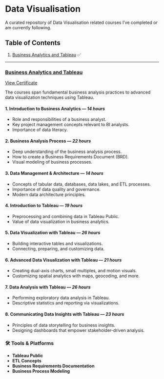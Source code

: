 # Data Visualisation
A curated repository of Data Visualisation related courses I’ve completed or am currently following.

## Table of Contents
1. [Business Analytics and Tableau](#business-analytics-and-tableau) ✅

---

### [Business Analytics and Tableau](https://www.coursera.org/professional-certificates/tableau-business-intelligence-analyst)

[View Certificate](https://coursera.org/share/8e4a8cabc82db6b1b0037c2b4436b0cd)

The courses span fundamental business analysis practices to advanced data visualization techniques using Tableau.

#### 1. **Introduction to Business Analytics** — *14 hours*
  - Role and responsibilities of a business analyst.
  - Key project management concepts relevant to BI analysts.
  - Importance of data literacy.

#### 2. **Business Analysis Process** — *22 hours*
  - Deep understanding of the business analysis process.
  - How to create a Business Requirements Document (BRD).
  - Visual modeling of business processes.

#### 3. **Data Management & Architecture** — *14 hours*
  - Concepts of tabular data, databases, data lakes, and ETL processes.
  - Importance of data quality and governance.
  - Modern data architecture principles.

#### 4. **Introduction to Tableau** — *19 hours*
  - Preprocessing and combining data in Tableau Public.
  - Value of data visualization in business analytics.

#### 5. **Data Visualization with Tableau** — *26 hours*
  - Building interactive tables and visualizations.
  - Connecting, preparing, and customizing data.

#### 6. **Advanced Data Visualization with Tableau** — *21 hours*
  - Creating dual-axis charts, small multiples, and motion visuals.
  - Customizing spatial analytics with maps, geocoding, and more.

#### 7. **Data Analysis with Tableau** — *26 hours*
  - Performing exploratory data analysis in Tableau.
  - Descriptive statistics and reporting via visualizations.

#### 8. **Communicating Data Insights with Tableau** — *23 hours*
  - Principles of data storytelling for business insights.
  - Designing dashboards that empower stakeholder-driven analysis.

### 🛠 Tools & Platforms
- **Tableau Public**
- **ETL Concepts**
- **Business Requirements Documentation**
- **Business Process Modeling**
